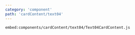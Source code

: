 ```yaml
---
category: 'component'
path: 'cardContent/text04'
---
```


`embed:components/cardContent/text04/Text04CardContent.js`

